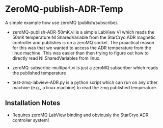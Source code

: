 # ZeroMQ-publish-ADR-Temp

A simple example how use zeroMQ (publish/subscribe).

* zeroMQ-publish-ADR-50mK.vi is a simple LabView VI which reads the 50mK temperature NI SharedVariable from the StarCryo ADR magnetic controller and publishes is on a zeroMQ socket. The praactical reason for this was that we wanted to access the ADR temperature from the linux machine. This was easier than then trying to figure out how to directly read NI SharedVariables from linux.

* zeroMQ-subscribe-multipart.vi is just a zeroMQ subscriber which reads the published temperature

* test-zmq-labview-ADR.py is a python script which can run on any other machine (e.g., a linux machine) to read the zmq published temperature. 

## Installation Notes
* Requires zeroMQ LabView binding and obviously the StarCryo ADR controller system!


